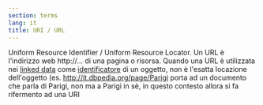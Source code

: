 ```yaml
---
section: terms
lang: it
title: URI / URL
---
```


Uniform Resource Identifier / Uniform Resource Locator. Un URL è l'indirizzo web http://... di una pagina o risorsa. Quando una URL è utilizzata nei [linked data](/glossary/it/terms/linked-data/) come [identificatore](/glossary/it/terms/identifier/) di un oggetto, non è l'esatta locazione dell'oggetto (es. http://it.dbpedia.org/page/Parigi porta ad un documento che parla di Parigi, non ma a Parigi in sè, in questo contesto allora si fa rifermento ad una URI
